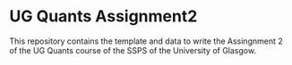 # UG Quants Assignment2
This repository contains the template and data to write the Assingnment 2 of the UG Quants course of the SSPS of the University of Glasgow.
